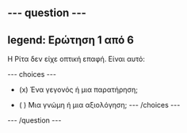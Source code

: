 --- question ---
---
legend: Ερώτηση 1 από 6
---

Η Ρίτα δεν είχε οπτική επαφή. Είναι αυτό:

--- choices ---
- (x) Ένα γεγονός ή μια παρατήρηση;

- ( ) Μια γνώμη ή μια αξιολόγηση;
--- /choices ---

--- /question ---
